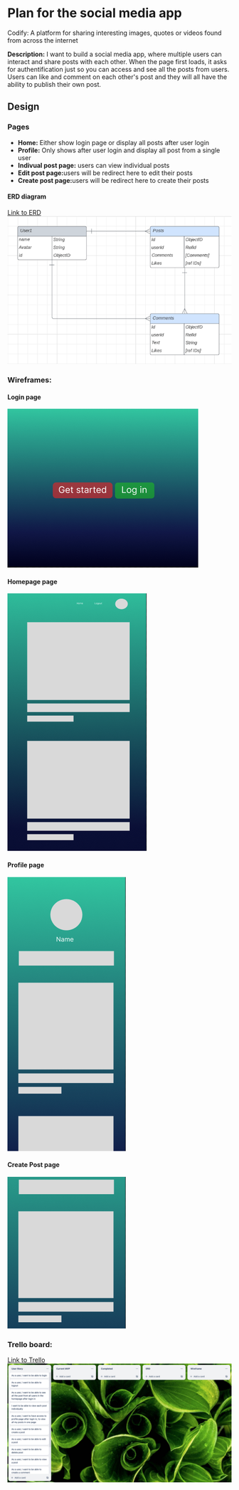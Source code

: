 <h1>Plan for the social media app</h1>
<p>Codify: A platform for sharing interesting images, quotes or videos found from across the internet </p>

<p><strong>Description:</strong> I want to build a social media app, where multiple users can interact and share posts with each other. When the page first loads, it asks for authentification just so you can access and see all the posts from users. Users can like and comment on each other's post and they will all have the ability to publish their own post.</p>

<h2>Design</h2>
<h3>Pages</h3>
<ul>
    <li><strong>Home:</strong> Either show login page or display all posts after user login</li>
    <li><strong>Profile:</strong> Only shows after user login and display all post from a single user</li>
    <li><strong>Indivual post page:</strong> users can view individual posts</li>
    <li><strong>Edit post page:</strong>users will be redirect here to edit their posts</li>
    <li><strong>Create post page:</strong>users will be redirect here to create their posts</li>
</ul>

<h4>ERD diagram</h4>
<a href="https://lucid.app/lucidchart/b908b16e-e530-420f-8b43-b1dff566e7f3/edit?viewport_loc=-478%2C-21%2C3119%2C1558%2C6XbYu1LsVqS5&invitationId=inv_0f2410a2-f7dd-41b8-838f-9c2632d445eb"> Link to ERD</a>
<img src='./public/images/Diagram.png' alt='Diagram'/>

<h3>Wireframes:</h3>
<h4>Login page</h4>
<img src='./public/images/Login.png' alt='Login'/>

<h4>Homepage page</h4>
<img src='./public/images/HomePage.png' alt='Homepage'/>

<h4>Profile page</h4>
<img src='./public/images/Profile.png' alt='Profile'/>

<h4>Create Post page</h4>
<img src='./public/images/CreatePost.png' alt='CreatePost'/>

<h3>Trello board:</h3>
<a href="https://trello.com/invite/b/UuHp0Lqr/ATTI5aff67f1eea6b810134fd20a0e325b31E1BA7F6C/simple-project-board"> Link to Trello</a>
<img src='./public/images/Trello.png' alt='Trello'/>


